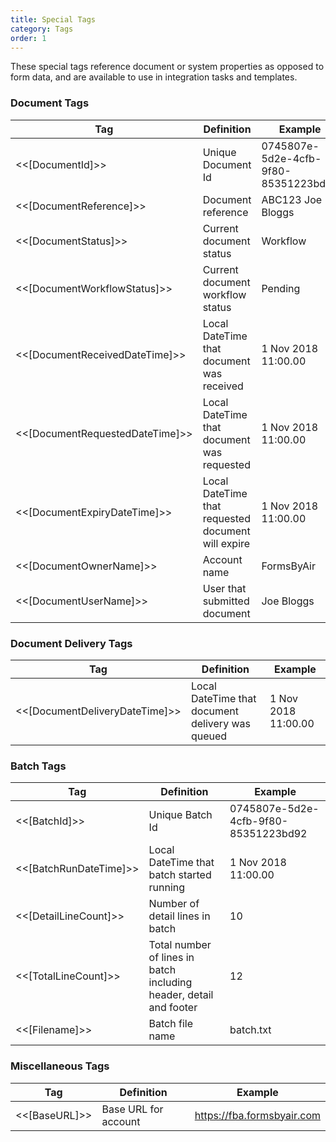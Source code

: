 ```yaml
---
title: Special Tags
category: Tags
order: 1
---
```


These special tags reference document or system properties as opposed to form data, and are available to use in integration tasks and templates.

### Document Tags

|Tag|Definition|Example|
|---|---|---|
|<<[DocumentId]>>|Unique Document Id|0745807e-5d2e-4cfb-9f80-85351223bd92|
|<<[DocumentReference]>>|Document reference|ABC123 Joe Bloggs|
|<<[DocumentStatus]>>|Current document status|Workflow|
|<<[DocumentWorkflowStatus]>>|Current document workflow status|Pending|
|<<[DocumentReceivedDateTime]>>|Local DateTime that document was received|1 Nov 2018 11:00.00|
|<<[DocumentRequestedDateTime]>>|Local DateTime that document was requested|1 Nov 2018 11:00.00|
|<<[DocumentExpiryDateTime]>>|Local DateTime that requested document will expire|1 Nov 2018 11:00.00|
|<<[DocumentOwnerName]>>|Account name|FormsByAir|
|<<[DocumentUserName]>>|User that submitted document|Joe Bloggs|


### Document Delivery Tags

|Tag|Definition|Example|
|---|---|---|
|<<[DocumentDeliveryDateTime]>>|Local DateTime that document delivery was queued|1 Nov 2018 11:00.00|

### Batch Tags

|Tag|Definition|Example|
|---|---|---|
|<<[BatchId]>>|Unique Batch Id|0745807e-5d2e-4cfb-9f80-85351223bd92|
|<<[BatchRunDateTime]>>|Local DateTime that batch started running|1 Nov 2018 11:00.00|
|<<[DetailLineCount]>>|Number of detail lines in batch|10|
|<<[TotalLineCount]>>|Total number of lines in batch including header, detail and footer|12|
|<<[Filename]>>|Batch file name|batch.txt|

### Miscellaneous Tags

|Tag|Definition|Example|
|---|---|---|
|<<[BaseURL]>>|Base URL for account|https://fba.formsbyair.com|
